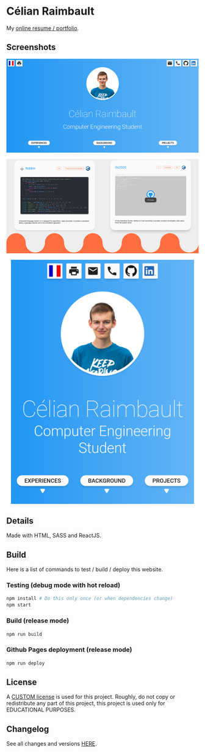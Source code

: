 # Célian Raimbault
My [online resume / portfolio](https://cc618.github.io/Celian).

## Screenshots
<p align="center"><img src="src/res/screen_home.png" alt="Home section" title="Home section" /></p>
<p align="center"><img src="src/res/screen_projects.png" alt="Projects section" title="Projects section" /></p>
<p align="center"><img width="480px" src="src/res/screen_home_ipad.png" alt="Ipad screenshot" title="Ipad version" /></p>

## Details
Made with HTML, SASS and ReactJS.

## Build
Here is a list of commands to test / build / deploy this website.

### Testing (debug mode with hot reload)
```sh
npm install # Do this only once (or when dependencies change)
npm start
```

### Build (release mode)
```sh
npm run build
```

### Github Pages deployment (release mode)
```sh
npm run deploy
```

## License
A [CUSTOM license](LICENSE) is used for this project.
Roughly, do not copy or redistribute any part of this project, this project is used only for EDUCATIONAL PURPOSES.

## Changelog
See all changes and versions [HERE](CHANGELOG.md).
